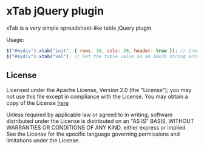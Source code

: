 xTab jQuery plugin
==================

xTab is a very simple spreadsheet-like table jQuery plugin.

Usage:

```javascript
$("#mydiv").xtab("init", { rows: 10, cols: 20, header: true }); // Creates a 10 rows and 20 columns table with headers
$("#mydiv").xtab("val"); // Get the table value as an 10x20 string array
```

License
-------

Licensed under the Apache License, Version 2.0 (the "License");
you may not use this file except in compliance with the License.
You may obtain a copy of the License [here](http://www.apache.org/licenses/LICENSE-2.0)

Unless required by applicable law or agreed to in writing, software
distributed under the License is distributed on an "AS IS" BASIS,
WITHOUT WARRANTIES OR CONDITIONS OF ANY KIND, either express or implied.
See the License for the specific language governing permissions and
limitations under the License.
